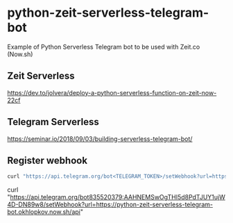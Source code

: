 # python-zeit-serverless-telegram-bot
Example of Python Serverless Telegram bot to be used with Zeit.co (Now.sh)


## Zeit Serverless
https://dev.to/jolvera/deploy-a-python-serverless-function-on-zeit-now-22cf

## Telegram Serverless
https://seminar.io/2018/09/03/building-serverless-telegram-bot/

## Register webhook
``` bash
curl "https://api.telegram.org/bot<TELEGRAM_TOKEN>/setWebhook?url=https://us-central1-<PROJECT-NAME>.cloudfunctions.net/webhook"
```

curl "https://api.telegram.org/bot835520379:AAHNEMSwOgTHI5d8PdTJUY1ujW4D-DN89w8/setWebhook?url=https://python-zeit-serverless-telegram-bot.okhlopkov.now.sh/api"